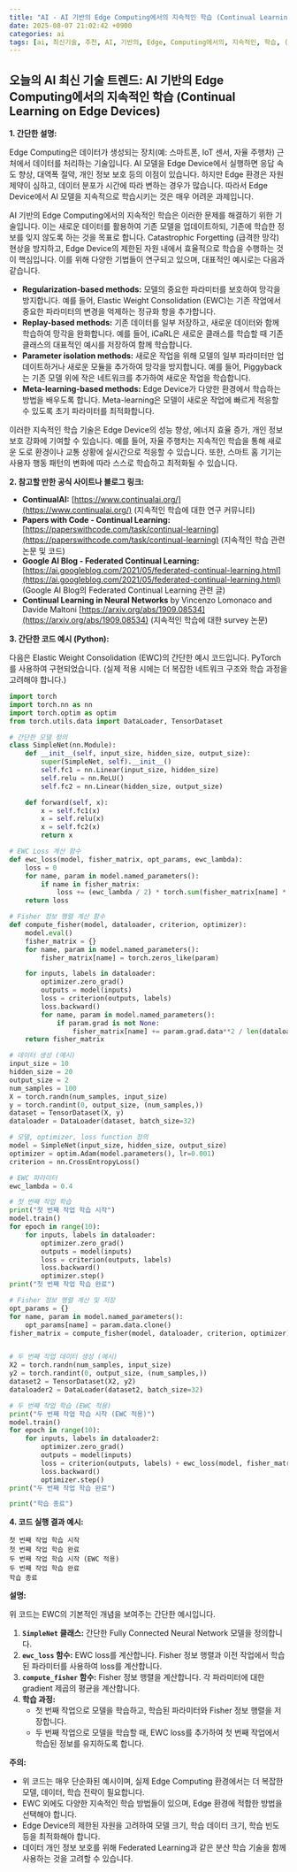 ```yaml
---
title: "AI - AI 기반의 Edge Computing에서의 지속적인 학습 (Continual Learning on Edge Devices)"
date: 2025-08-07 21:02:42 +0900
categories: ai
tags: [ai, 최신기술, 추천, AI, 기반의, Edge, Computing에서의, 지속적인, 학습, (Continual, Learning, on, Devices)]
---
```


## 오늘의 AI 최신 기술 트렌드: **AI 기반의 Edge Computing에서의 지속적인 학습 (Continual Learning on Edge Devices)**

**1. 간단한 설명:**

Edge Computing은 데이터가 생성되는 장치(예: 스마트폰, IoT 센서, 자율 주행차) 근처에서 데이터를 처리하는 기술입니다. AI 모델을 Edge Device에서 실행하면 응답 속도 향상, 대역폭 절약, 개인 정보 보호 등의 이점이 있습니다. 하지만 Edge 환경은 자원 제약이 심하고, 데이터 분포가 시간에 따라 변하는 경우가 많습니다. 따라서 Edge Device에서 AI 모델을 지속적으로 학습시키는 것은 매우 어려운 과제입니다.

AI 기반의 Edge Computing에서의 지속적인 학습은 이러한 문제를 해결하기 위한 기술입니다. 이는 새로운 데이터를 활용하여 기존 모델을 업데이트하되, 기존에 학습한 정보를 잊지 않도록 하는 것을 목표로 합니다. Catastrophic Forgetting (급격한 망각) 현상을 방지하고, Edge Device의 제한된 자원 내에서 효율적으로 학습을 수행하는 것이 핵심입니다. 이를 위해 다양한 기법들이 연구되고 있으며, 대표적인 예시로는 다음과 같습니다.

*   **Regularization-based methods:** 모델의 중요한 파라미터를 보호하여 망각을 방지합니다. 예를 들어, Elastic Weight Consolidation (EWC)는 기존 작업에서 중요한 파라미터의 변경을 억제하는 정규화 항을 추가합니다.
*   **Replay-based methods:** 기존 데이터를 일부 저장하고, 새로운 데이터와 함께 학습하여 망각을 완화합니다. 예를 들어, iCaRL은 새로운 클래스를 학습할 때 기존 클래스의 대표적인 예시를 저장하여 함께 학습합니다.
*   **Parameter isolation methods:** 새로운 작업을 위해 모델의 일부 파라미터만 업데이트하거나 새로운 모듈을 추가하여 망각을 방지합니다. 예를 들어, Piggyback는 기존 모델 위에 작은 네트워크를 추가하여 새로운 작업을 학습합니다.
*   **Meta-learning-based methods:** Edge Device가 다양한 환경에서 학습하는 방법을 배우도록 합니다.  Meta-learning은 모델이 새로운 작업에 빠르게 적응할 수 있도록 초기 파라미터를 최적화합니다.

이러한 지속적인 학습 기술은 Edge Device의 성능 향상, 에너지 효율 증가, 개인 정보 보호 강화에 기여할 수 있습니다. 예를 들어, 자율 주행차는 지속적인 학습을 통해 새로운 도로 환경이나 교통 상황에 실시간으로 적응할 수 있습니다. 또한, 스마트 홈 기기는 사용자 행동 패턴의 변화에 따라 스스로 학습하고 최적화될 수 있습니다.

**2. 참고할 만한 공식 사이트나 블로그 링크:**

*   **ContinualAI:** [https://www.continualai.org/](https://www.continualai.org/) (지속적인 학습에 대한 연구 커뮤니티)
*   **Papers with Code - Continual Learning:** [https://paperswithcode.com/task/continual-learning](https://paperswithcode.com/task/continual-learning) (지속적인 학습 관련 논문 및 코드)
*   **Google AI Blog - Federated Continual Learning:** [https://ai.googleblog.com/2021/05/federated-continual-learning.html](https://ai.googleblog.com/2021/05/federated-continual-learning.html) (Google AI Blog의 Federated Continual Learning 관련 글)
*   **Continual Learning in Neural Networks**  by Vincenzo Lomonaco and Davide Maltoni [https://arxiv.org/abs/1909.08534](https://arxiv.org/abs/1909.08534) (지속적인 학습에 대한 survey 논문)

**3. 간단한 코드 예시 (Python):**

다음은 Elastic Weight Consolidation (EWC)의 간단한 예시 코드입니다. PyTorch를 사용하여 구현되었습니다. (실제 적용 시에는 더 복잡한 네트워크 구조와 학습 과정을 고려해야 합니다.)

```python
import torch
import torch.nn as nn
import torch.optim as optim
from torch.utils.data import DataLoader, TensorDataset

# 간단한 모델 정의
class SimpleNet(nn.Module):
    def __init__(self, input_size, hidden_size, output_size):
        super(SimpleNet, self).__init__()
        self.fc1 = nn.Linear(input_size, hidden_size)
        self.relu = nn.ReLU()
        self.fc2 = nn.Linear(hidden_size, output_size)

    def forward(self, x):
        x = self.fc1(x)
        x = self.relu(x)
        x = self.fc2(x)
        return x

# EWC Loss 계산 함수
def ewc_loss(model, fisher_matrix, opt_params, ewc_lambda):
    loss = 0
    for name, param in model.named_parameters():
        if name in fisher_matrix:
            loss += (ewc_lambda / 2) * torch.sum(fisher_matrix[name] * (param - opt_params[name])**2)
    return loss

# Fisher 정보 행렬 계산 함수
def compute_fisher(model, dataloader, criterion, optimizer):
    model.eval()
    fisher_matrix = {}
    for name, param in model.named_parameters():
        fisher_matrix[name] = torch.zeros_like(param)

    for inputs, labels in dataloader:
        optimizer.zero_grad()
        outputs = model(inputs)
        loss = criterion(outputs, labels)
        loss.backward()
        for name, param in model.named_parameters():
            if param.grad is not None:
                fisher_matrix[name] += param.grad.data**2 / len(dataloader.dataset)
    return fisher_matrix

# 데이터 생성 (예시)
input_size = 10
hidden_size = 20
output_size = 2
num_samples = 100
X = torch.randn(num_samples, input_size)
y = torch.randint(0, output_size, (num_samples,))
dataset = TensorDataset(X, y)
dataloader = DataLoader(dataset, batch_size=32)

# 모델, optimizer, loss function 정의
model = SimpleNet(input_size, hidden_size, output_size)
optimizer = optim.Adam(model.parameters(), lr=0.001)
criterion = nn.CrossEntropyLoss()

# EWC 파라미터
ewc_lambda = 0.4

# 첫 번째 작업 학습
print("첫 번째 작업 학습 시작")
model.train()
for epoch in range(10):
    for inputs, labels in dataloader:
        optimizer.zero_grad()
        outputs = model(inputs)
        loss = criterion(outputs, labels)
        loss.backward()
        optimizer.step()
print("첫 번째 작업 학습 완료")

# Fisher 정보 행렬 계산 및 저장
opt_params = {}
for name, param in model.named_parameters():
    opt_params[name] = param.data.clone()
fisher_matrix = compute_fisher(model, dataloader, criterion, optimizer)


# 두 번째 작업 데이터 생성 (예시)
X2 = torch.randn(num_samples, input_size)
y2 = torch.randint(0, output_size, (num_samples,))
dataset2 = TensorDataset(X2, y2)
dataloader2 = DataLoader(dataset2, batch_size=32)

# 두 번째 작업 학습 (EWC 적용)
print("두 번째 작업 학습 시작 (EWC 적용)")
model.train()
for epoch in range(10):
    for inputs, labels in dataloader2:
        optimizer.zero_grad()
        outputs = model(inputs)
        loss = criterion(outputs, labels) + ewc_loss(model, fisher_matrix, opt_params, ewc_lambda) # EWC loss 추가
        loss.backward()
        optimizer.step()
print("두 번째 작업 학습 완료")

print("학습 종료")
```

**4. 코드 실행 결과 예시:**

```
첫 번째 작업 학습 시작
첫 번째 작업 학습 완료
두 번째 작업 학습 시작 (EWC 적용)
두 번째 작업 학습 완료
학습 종료
```

**설명:**

위 코드는 EWC의 기본적인 개념을 보여주는 간단한 예시입니다.

1.  **`SimpleNet` 클래스:** 간단한 Fully Connected Neural Network 모델을 정의합니다.
2.  **`ewc_loss` 함수:** EWC loss를 계산합니다.  Fisher 정보 행렬과 이전 작업에서 학습된 파라미터를 사용하여 loss를 계산합니다.
3.  **`compute_fisher` 함수:**  Fisher 정보 행렬을 계산합니다.  각 파라미터에 대한 gradient 제곱의 평균을 계산합니다.
4.  **학습 과정:**
    *   첫 번째 작업으로 모델을 학습하고, 학습된 파라미터와 Fisher 정보 행렬을 저장합니다.
    *   두 번째 작업으로 모델을 학습할 때, EWC loss를 추가하여 첫 번째 작업에서 학습된 정보를 유지하도록 합니다.

**주의:**

*   위 코드는 매우 단순화된 예시이며, 실제 Edge Computing 환경에서는 더 복잡한 모델, 데이터, 학습 전략이 필요합니다.
*   EWC 외에도 다양한 지속적인 학습 방법들이 있으며, Edge 환경에 적합한 방법을 선택해야 합니다.
*   Edge Device의 제한된 자원을 고려하여 모델 크기, 학습 데이터 크기, 학습 빈도 등을 최적화해야 합니다.
*   데이터 개인 정보 보호를 위해 Federated Learning과 같은 분산 학습 기술을 함께 사용하는 것을 고려할 수 있습니다.

